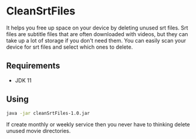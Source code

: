 # CleanSrtFiles
It helps you free up space on your device by deleting unused srt files. Srt files are subtitle files that are often downloaded with videos, but they can take up a lot of storage if you don't need them. You can easily scan your device for srt files and select which ones to delete.

## Requirements

 - JDK 11

## Using

```bash
java -jar cleanSrtFiles-1.0.jar
```

If create monthly or weekly service then you never have to thinking delete unused movie directories.